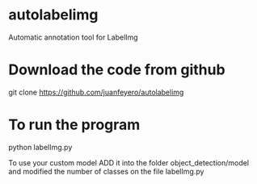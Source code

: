 # autolabelimg
Automatic annotation tool for LabelImg

# Download the code from github
  
  git clone https://github.com/juanfeyero/autolabelimg
  
# To run the program
  
  python labelImg.py
  
To use your custom model ADD it into the folder object_detection/model 
and modified the number of classes on the file labelImg.py

